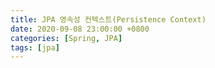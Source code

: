 ```yaml
---
title: JPA 영속성 컨텍스트(Persistence Context)
date: 2020-09-08 23:00:00 +0800
categories: [Spring, JPA]
tags: [jpa]
---
```


